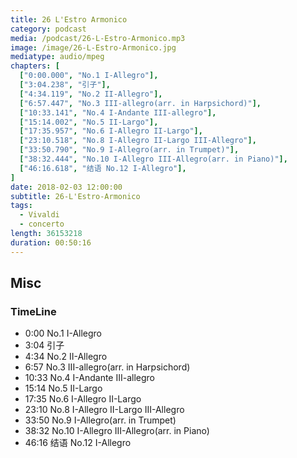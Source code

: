 ```yaml
---
title: 26 L'Estro Armonico
category: podcast
media: /podcast/26-L-Estro-Armonico.mp3
image: /image/26-L-Estro-Armonico.jpg
mediatype: audio/mpeg
chapters: [
  ["0:00.000", "No.1 I-Allegro"],
  ["3:04.238", "引子"],
  ["4:34.119", "No.2 II-Allegro"],
  ["6:57.447", "No.3 III-allegro(arr. in Harpsichord)"],
  ["10:33.141", "No.4 I-Andante III-allegro"],
  ["15:14.002", "No.5 II-Largo"],
  ["17:35.957", "No.6 I-Allegro II-Largo"],
  ["23:10.518", "No.8 I-Allegro II-Largo III-Allegro"],
  ["33:50.790", "No.9 I-Allegro(arr. in Trumpet)"],
  ["38:32.444", "No.10 I-Allegro III-Allegro(arr. in Piano)"],
  ["46:16.618", "结语 No.12 I-Allegro"],
]
date: 2018-02-03 12:00:00
subtitle: 26-L'Estro-Armonico
tags:
  - Vivaldi
  - concerto
length: 36153218
duration: 00:50:16
---
```


<!--more-->

## Misc
### TimeLine
- 0:00 No.1 I-Allegro
- 3:04 引子
- 4:34 No.2 II-Allegro
- 6:57 No.3 III-allegro(arr. in Harpsichord)
- 10:33 No.4 I-Andante III-allegro
- 15:14 No.5 II-Largo
- 17:35 No.6 I-Allegro II-Largo
- 23:10 No.8 I-Allegro II-Largo III-Allegro
- 33:50 No.9 I-Allegro(arr. in Trumpet)
- 38:32 No.10 I-Allegro III-Allegro(arr. in Piano)
- 46:16 结语 No.12 I-Allegro